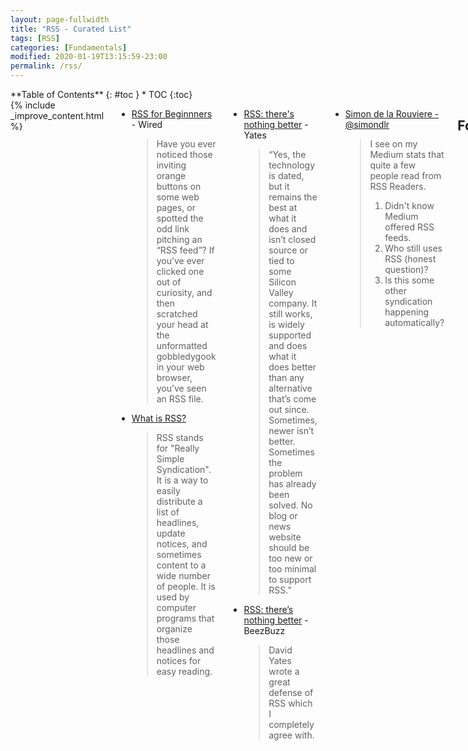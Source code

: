 ```yaml
---
layout: page-fullwidth
title: "RSS - Curated List"
tags: [RSS]
categories: [Fundamentals]
modified: 2020-01-19T13:15:59-23:00
permalink: /rss/
---
```


<div class="row">
<div class="medium-4 medium-push-8 columns" markdown="1">
<div class="panel radius" markdown="1">
**Table of Contents**
{: #toc }
*  TOC
{:toc}
</div>
</div><!-- /.medium-4.columns -->


<div class="medium-8 medium-pull-4 columns" markdown="1">
{% include _improve_content.html %}

* [RSS for Beginnners](https://www.wired.com/2010/02/rss_for_beginnners/) - Wired
  > Have you ever noticed those inviting orange buttons on some web pages, or spotted the odd link pitching an “RSS feed”? If you’ve ever clicked one out of curiosity, and then scratched your head at the unformatted gobbledygook in your web browser, you’ve seen an RSS file.
* [What is RSS?](https://rss.softwaregarden.com/aboutrss.html)
  > RSS stands for "Really Simple Syndication". It is a way to easily distribute a list of headlines, update notices, and sometimes content to a wide number of people. It is used by computer programs that organize those headlines and notices for easy reading.
- [RSS: there's nothing better](https://davidyat.es/2017/05/18/rss-nothing-better/) - Yates
  > “Yes, the technology is dated, but it remains the best at what it does and isn’t closed source or tied to some Silicon Valley company. It still works, is widely supported and does what it does better than any alternative that’s come out since. Sometimes, newer isn’t better. Sometimes the problem has already been solved. No blog or news website should be too new or too minimal to support RSS.”
- [RSS: there’s nothing better](https://beesbuzz.biz/blog/5896-RSS-theres-nothing-better) - BeezBuzz
  > David Yates wrote a great defense of RSS which I completely agree with.
* [Simon de la Rouviere - @simondlr](https://twitter.com/simondlr/status/1153700601307566081)
  > I see on my Medium stats that quite a few people read from RSS Readers.
  > 
  > 1) Didn't know Medium offered RSS feeds.
  > 2) Who still uses RSS (honest question)?
  > 3) Is this some other syndication happening automatically?

## Formats

### RSS
- [RSS 2.0 Spec](http://cyber.harvard.edu/rss/rss.html), July 2003
  > RSS is a dialect of XML. All RSS files must conform to the [XML 1.0 specification](http://www.w3.org/TR/REC-xml), as published on the World Wide Web Consortium (W3C) website.
  
### ATOM
- [INTRODUCTION TO ATOM](https://validator.w3.org/feed/docs/atom.html)
  > Atom is the name of an XML-based Web content and metadata syndication format, and an application-level protocol for publishing and editing Web resources belonging to periodically updated websites.
  > 
  > All Atom feeds must be well-formed XML documents, and are identified with the application/atom+xml media type. 
- [Atom Syndication Spec](https://tools.ietf.org/html/rfc4287), December 2005
  > Atom is an XML-based document format that describes lists of related information known as "feeds".  Feeds are composed of a number of items, known as "entries", each with an extensible set of attached metadata.  For example, each entry has a title.
  > 
  > The primary use case that Atom addresses is the syndication of Web content such as weblogs and news headlines to Web sites as well as directly to user agents.

### Microformats
- [hFeed](http://microformats.org/wiki/h-feed) 
  > h-feed is a simple, open format for publishing a stream or feed of h-entry posts, like complete posts on a home page or archive pages, or summaries or other brief lists of posts. h-feed is one of several open microformat draft standards suitable for embedding data in HTML.
- [h-entry](http://microformats.org/wiki/h-entry)
  > h-entry is a simple, open format for episodic or datestamped content on the web. h-entry is often used with content intended to be syndicated, e.g. blog posts. h-entry is one of several open microformat standards suitable for embedding data in HTML.

### JSON

- [Awesome JSON Feed](https://github.com/rmlewisuk/awesome-json-feed)
- [jsonfeed.org](https://jsonfeed.org/) [@jsonfeed](https://twitter.com/jsonfeed)) - JSON Feed Project Site
  - [Spec V1 @ JSON Feed](https://jsonfeed.org/version/1) - Official Specifiaton Version 1.0 - in plain english (yeah!); May 2017
  - [Code @ JSON Feed](https://jsonfeed.org/code) - JSON Feed Templates, Plugins, Parser, Scripts & More
- [feed2json](https://feed2json.org/) (github: [appsattic/feed2json.org](https://github.com/appsattic/feed2json.org)) - convert rss or atom to json feed
- [JSON Feed Viewer](https://json-feed-viewer.herokuapp.com/) ([maximevaillancourt/json-feed-viewer](https://github.com/maximevaillancourt/json-feed-viewer))
  > Browse through the showcased feeds, or enter a feed URL below. Now supporting RSS and Atom feeds thanks to Andrew Chilton's feed2json.org service

### Text

- [Feed.TXT](https://feedtxt.github.io/) (github: [feedtxt](https://github.com/feedtxt)) - Feed.TXT Project Site
  > A Feed.txt starts with a meta data block for the feed in YAML format followed by a list of items. Items start with a meta data block followed by the text using the markdown formatting conventions for structured text (headings, lists, tables, etc.) and hyperlinks. That’s it.


## OPML

* [OPML 2.0](http://dev.opml.org/spec2.html)
  > OPML is also the file format for an outliner application, which is why OPML files may contain information about the size, position and expansion state of the window the outline is displayed in.
  > 
  > OPML has also become popular as a format for exchanging subscription lists between feed readers and aggregators.
* [OPML - Microformats Wiki](http://microformats.org/wiki/OPML)
  > OPML was created by [UserLand](http://radio.userland.com/) Software to store and share outlines, hierarchical text documents where child data could be hidden or expanded.
* [OPML Viewer](https://codebeautify.org/opmlviewer)
* [Pandoc](https://pandoc.org/)
* [How to Open, Edit, and Convert OPML Files](https://www.lifewire.com/opml-file-2622105)
  > In a typical OPML file, there's a *<head>* element that describes the title, owner, or some other metadata information. With an RSS feed, this is normally the article's title. Following that is the *<body>* tag that holds the content of what the file is describing, and the *<outline>* element to hold attributes or other outline sub-elements.


## Readers

- [The Old Reader](https://theoldreader.com/)
- [feeder.co](https://feeder.co/) - RSS Feed Reader
- [Etuldan/spaRSS](https://github.com/Etuldan/spaRSS)
- [Feedreader RSS on Ubuntu](https://www.omgubuntu.co.uk/2017/05/install-feedreader-rss-reader-ubuntu)
- [Thunderbird](https://www.thunderbird.net/en-US/)
- [Feedly](https://feedly.com/) 
  - [OPML Import](https://feedly.com/i/cortex) 
- [Feedbin](https://feedbin.com/) - A fast, simple reader that delivers a great reading experience.
- [NewsBlur](https://newsblur.com/) - NewsBlur is a personal news reader bringing people together to talk about the world
- [Feed Wrangler](https://feedwrangler.net/welcome.html) - a modern, sustainable RSS reader.
- [Inoreader](http://www.inoreader.com/) - The content reader for power users who want to save time.
- [Reeder](http://reederapp.com/) - A news reader for iOS with support for Feedbin, Feedly, Feed Wrangler, FeedHQ, NewsBlur, The Old Reader, Inoreader, Minimal Reader, BazQux Reader, Fever, Readability and Instapaper.
- [14 Best RSS Feed Readers for Linux in 2018](https://www.tecmint.com/best-rss-feed-readers-for-linux/)

### Self-Hosted

* [Tiny Tiny RSS](https://tt-rss.org/) - [wiki](https://tt-rss.org/gitlab/fox/tt-rss/wikis/home) - Tiny Tiny RSS is an open source web-based news feed (RSS/Atom) reader and aggregator, designed to allow you to read news from any location, while feeling as close to a real desktop application as possible.
  * [Tiny Tiny RSS – Installation Guide](https://tt-rss.org/wiki/InstallationNotes)
- [Fever](http://www.feedafever.com/) - Fever takes the temperature of your slice of the web and shows you what's hot.
- [Selfoss](https://selfoss.aditu.de/) - The new multipurpose rss reader, live stream, mashup, aggregation web application

### Indieweb Readers

* [An IndieWeb reader: My new home on the internet • Aaron Parecki](https://aaronparecki.com/2018/04/20/46/indieweb-reader-my-new-home-on-the-internet)
* [aperture.p3k.io](https://aperture.p3k.io/)
  > You tell Aperture which feeds you want to follow, and it works behind the scenes collecting new posts. Aperture can follow Microformats, JSON Feed, Atom and RSS feeds.
  > 
  > Aperture doesn't have its own interface for actually reading the posts it collects. Instead, it makes the data available via [an API](https://indieweb.org/Microsub), and you can use [a variety of apps](https://indieweb.org/Microsub#Clients) to read your feeds!
  > 
  > Aperture provides a way to manage subscriptions and show some debugging info, but normally you won't interact with it after you've set it up, you'll use a reader.
* [Indigenous for iPhone](https://indieweb.org/Indigenous)
* [Indigenous for Android](https://indieweb.org/Indigenous_for_Android)
* [Together](https://indieweb.org/Together)
* [Monocle](https://monocle.p3k.io/) - [@indieweb.org](https://indieweb.org/Monocle)
  > Monocle doesn't subscribe to feeds itself, instead it's an interface on top of your own feed subscriptions. Your website may already provide this API, or you can use an external service like Aperture, or many others.

## Feeds

* [Feed Seeker](https://github.com/mitmedialab/feed_seeker) - Find rss, atom, xml, and rdf feeds on webpages
  > A library for finding atom, rss, rdf, and xml feeds from web pages. Produced at the [mediacloud](https://mediacloud.org/) project. An incremental improvement over [feedfinder2](https://github.com/dfm/feedfinder2), which was itself based on [feedfinder](http://www.aaronsw.com/2002/feedfinder/), written by Mark Pilgrim, and maintained by Aaron Swartz until his untimely death.
* [Medium](https://help.medium.com/hc/en-us/articles/214874118-RSS-feeds)
  > To access a user's feed, add /feed/ before their username, for example: `medium.com/feed/@Medium`
* [How to Get an RSS Feed for a YouTube Channel](https://danielmiessler.com/blog/rss-feed-youtube-channel/)
  > `https://www.youtube.com/feeds/videos.xml?channel_id=UC09ay5PGgpjxX3Zkw1D0GBg`
* Youtube Playlist
  > `https://www.youtube.com/feeds/videos.xml?playlist_id=PLZEbTtxGezRt_BWHCIbo_30ijNnScJDPi`
* [getrssfeed.com](http://getrssfeed.com)
  > Paste your iTunes / SoundCloud urls and let the service retrieve the podcast public RSS feed for you
* [What other hidden or inobvious RSS feeds are available on Stack Exchange and its sites?](https://meta.stackexchange.com/questions/151519/what-other-hidden-or-inobvious-rss-feeds-are-available-on-stack-exchange-and-its)
* [RSS Tracker - Discover RSS feeds hidden in web sites](http://rss-tracker.com/index.php?lang=en)
  > Many web sites fail to highlight the existence of their RSS feeds and they can be difficult to find. Other sites have a large number of feeds but no easy way to subscribe to them globally.
  > 
  > rss tracker solves this problem by finding RSS feeds on one or more sites and by providing you with a corresponding OPML file.
* [HIDDEN AND LESS HIDDEN RSS FEEDS ON SOME MAJOR SOCIAL NETWORKS](https://petermolnar.net/rss-is-still-alive/)
  > RSS1 used to be THE thing to follow people all around. It has a gargantuan advantage compared to any "Follow" button on any website: it used to be platform and service independent but centralized in your chosen RSS reader. The reader crawled all the RSS feeds you were "following" from all around the internet - and that's it. Like e-mail. And it's also the easiest way to anonymously stalk around. Since Google phased out it's Reader, RSS slowly started to fade out but some other services still have it - and it's good for you.
* [RSSHub](https://docs.rsshub.app/en/) 
  > RSSHub is an open source, easy to use, and extensible RSS feed aggregator, it's capable of generating RSS feeds from pretty much everything.
* [Ask HN: Share your best OPML/RSS Feeds](https://news.ycombinator.com/item?id=18323512)

### GitHub Feeds

* [Setting up an Github Commit RSS feed - Stack Overflow](https://stackoverflow.com/questions/7353538/setting-up-an-github-commit-rss-feed)
  > I am trying to have my github commits as an RSS feed but so far I have not managed to figure it out. I know that a private feed is available with the following syntax:
  > 
  > `https://github.com/username.atom?token=token`
  > 
  > But this the users activity feed. I would like a commit feed of one of my projects. Thanks in advance!
  > 
  > Perfect, thank you!! this was the final syntax:
  > 
  > `https://github.com/username/repository_name/commits/branch_name.atom?login=login&token=token`
  > 
  > Still cant view commits on all branches though.
* [Atom/RSS feeds on Github Issues? - Stack Overflow](https://stackoverflow.com/questions/9542346/atom-rss-feeds-on-github-issues)
  > I just solved this issue for one of my repos and imported [GitHub](https://github.com/) [feed](http://drupal.org/project/feeds) items into my [drupal](http://drupal.org/) site.
  > 
  > I had originally created a feed of only commits using the URL convention:
  > 
  > https://github.com/ORG/PROJECT/commits/master.atom
  > 
  > but I also wanted a feed of GitHub-Issues and updates to Issues.
  > 
  > GitHub appears to now support an "everything" feed with the following convention:
  > 
  > `https://github.com/username.private.actor.atom?token=somehextoken`
* [RSS feeds for GitHub projects - GitHub Community Forum](https://github.community/t5/How-to-use-Git-and-GitHub/RSS-feeds-for-GitHub-projects/td-p/298)
* [Atom/RSS feeds on Github Issues? - Stack Overflow](https://stackoverflow.com/questions/9542346/atom-rss-feeds-on-github-issues)
* [imsun/gh-feed](https://github.com/imsun/gh-feed): Generate RSS feed from GitHub Issues
* [Edward Loveall - Pull Feed](https://blog.edwardloveall.com/pull-feed)
  > I just launched [Pull Feed](http://pullfeed.co/). It will give you a feed url for new pull requests for any particular GitHub repository. I created it to solve an itch: I wanted to keep up with particular open source projects, but GitHub only offers the ability to “Watch” a repository. Watching means you get notifications for pretty much all forms of activity; new issues, new pull requests, comments, etc. That was too much. I just wanted to know what was being proposed.

[RSSHub](https://docs.rsshub.app/en/) Syntax:
* `https://rsshub.app/github/pull/user_name/repository_name/`
* `https://rsshub.app/github/issue/user_name/repository_name/`

## Generate Feeds

- [feedparser](https://github.com/feedparser/feedparser) ([gem](https://rubygems.org/gems/feedparser)) 
  > feedparser gem - (universal) web feed parser and normalizer (XML w/ Atom or RSS, JSON Feed, HTML w/ Microformats e.g. h-entry/h-feed or Feed.HTML, Feed.TXT w/ YAML, JSON or INI & Markdown, etc.)
- [simplepie](http://simplepie.org/) 
  > SimplePie is a very fast and easy-to-use feed parser, written in PHP, that puts the 'simple' back into 'really simple syndication'. Flexible enough to suit beginners and veterans alike, SimplePie is focused on speed, ease of use, compatibility and standards compliance.

## Assorted Tools

* [ttscoff/Slogger](https://github.com/ttscoff/Slogger) - Social logging script for Day One
  > Slogger indexes various public social services and creates Day One ([http://dayoneapp.com/](http://dayoneapp.com/)) journal entries or plain text Markdown files for them. It allows you to keep a personal journal that collects your online social life automatically, all in one place.
  * [RSS Feed Resource for Brett Terpstra's Slogger](https://gist.github.com/rreeger/3388024)
* [Downes/gRSShopper](https://github.com/Downes/gRSShopper)  
  > gRSShopper is a tool that aggregates, organizes and distributes resources to support online learning
* [danielpetisme/AwesomeNewTabPage-Awesome-RSS-Widget](https://github.com/danielpetisme/AwesomeNewTabPage-Awesome-RSS-Widget)
* [Prototyping with Web Components: Build an RSS Reader](https://dev.to/giteden/prototyping-with-web-components-build-an-rss-reader-4e1h)
* [efermi/awesome-rss](https://github.com/efermi/awesome-rss): Puts an RSS/Atom subscribe button back in URL bar
- [feedfilter](https://github.com/feedparser/feedfilter) ([gem](https://rubygems.org/gems/feedfilter)) 
  > feedfilter gem - feed filter and rules for easy (re)use

## Resources
* [voidfiles/awesome-rss](https://github.com/voidfiles/awesome-rss) - Awesome links related to RSS, ATOM, and Syndication formats.
* [feedparser/awesome-feeds](https://github.com/feedparser/awesome-feeds): A collection of awesome feeds (formats, parsers, filters, readers, services & tools, templates 'n' more) - JSON Feed, RSS, Atom, HTML w/ Microformats, Feed.TXT"

</div>
